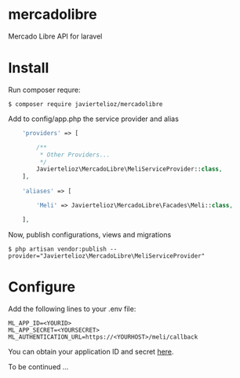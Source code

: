 # mercadolibre
Mercado Libre API for laravel

# Install

Run composer requre:

```shell
$ composer require javiertelioz/mercadolibre
```

Add to config/app.php the service provider and alias

```php
    'providers' => [

        /**
         * Other Providers...
         */
        Javiertelioz\MercadoLibre\MeliServiceProvider::class,
    ],
    
    'aliases' => [

        'Meli' => Javiertelioz\MercadoLibre\Facades\Meli::class,

    ],
```

Now, publish configurations, views and migrations

```shell
$ php artisan vendor:publish --provider="Javiertelioz\MercadoLibre\MeliServiceProvider"
```

# Configure

Add the following lines to your .env file:

```
ML_APP_ID=<YOURID>
ML_APP_SECRET=<YOURSECRET>
ML_AUTHENTICATION_URL=https://<YOURHOST>/meli/callback
```

You can obtain your application ID and secret [here](https://developers.mercadolibre.com/).

To be continued ...
